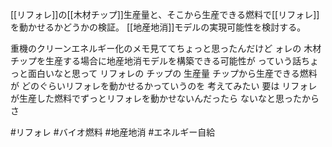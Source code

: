 [[リフォレ]]の[[木材チップ]]生産量と、そこから生産できる燃料で[[リフォレ]]を動かせるかどうかの検証。
[[地産地消]]モデルの実現可能性を検討する。

重機のクリーンエネルギー化のメモ見ててちょっと思ったんだけど
  ォレの
  木材チップを生産する場合に地産地消モデルを構築できる可能性が
  っていう話ちょっと面白いなと思って リフォレの チップの 生産量
  チップから生産できる燃料 が
  どのぐらいリフォレを動かせるかっていうのを 考えてみたい 要は
  リフォレが生産した燃料でずっとリフォレを動かせないんだったら
  ないなと思ったからさ

#リフォレ #バイオ燃料 #地産地消 #エネルギー自給